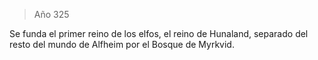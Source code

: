 > Año 325

Se funda el primer reino de los elfos, el reino de Hunaland, separado del resto del mundo de Alfheim por el Bosque de Myrkvid.